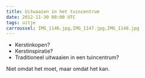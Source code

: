 ```yaml
---
title: Uitwaaien in het tuincentrum
date: 2012-11-30 00:00 UTC
tags: uitje
carroussel: IMG_1146.jpg,IMG_1147.jpg,IMG_1148.jpg
---
```

* Kerstinkopen? 
* Kerstinspiratie? 
* Traditioneel uitwaaien in een tuincentrum?

Niet omdat het moet, maar omdat het kan.